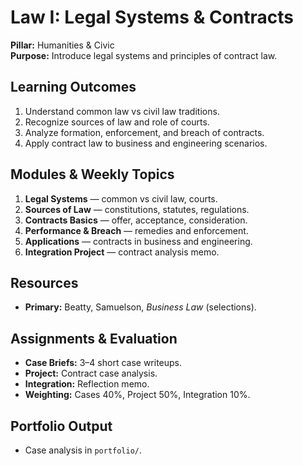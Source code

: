# Law I: Legal Systems & Contracts
**Pillar:** Humanities & Civic  
**Purpose:** Introduce legal systems and principles of contract law.

## Learning Outcomes
1. Understand common law vs civil law traditions.
2. Recognize sources of law and role of courts.
3. Analyze formation, enforcement, and breach of contracts.
4. Apply contract law to business and engineering scenarios.

## Modules & Weekly Topics
1. **Legal Systems** — common vs civil law, courts.
2. **Sources of Law** — constitutions, statutes, regulations.
3. **Contracts Basics** — offer, acceptance, consideration.
4. **Performance & Breach** — remedies and enforcement.
5. **Applications** — contracts in business and engineering.
6. **Integration Project** — contract analysis memo.

## Resources
- **Primary:** Beatty, Samuelson, *Business Law* (selections).

## Assignments & Evaluation
- **Case Briefs:** 3–4 short case writeups.
- **Project:** Contract case analysis.
- **Integration:** Reflection memo.
- **Weighting:** Cases 40%, Project 50%, Integration 10%.

## Portfolio Output
- Case analysis in `portfolio/`.
